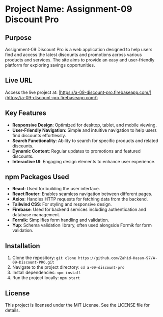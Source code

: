 # Project Name: Assignment-09 Discount Pro

## Purpose

Assignment-09 Discount Pro is a web application designed to help users find and access the latest discounts and promotions across various products and services. The site aims to provide an easy and user-friendly platform for exploring savings opportunities.

## Live URL

Access the live project at: [https://a-09-discount-pro.firebaseapp.com/](https://a-09-discount-pro.firebaseapp.com/)

## Key Features

- **Responsive Design**: Optimized for desktop, tablet, and mobile viewing.
- **User-Friendly Navigation**: Simple and intuitive navigation to help users find discounts effortlessly.
- **Search Functionality**: Ability to search for specific products and related discounts.
- **Dynamic Content**: Regular updates to promotions and featured discounts.
- **Interactive UI**: Engaging design elements to enhance user experience.

## npm Packages Used

- **React**: Used for building the user interface.
- **React Router**: Enables seamless navigation between different pages.
- **Axios**: Handles HTTP requests for fetching data from the backend.
- **Tailwind CSS**: For styling and responsive design.
- **Firebase**: Used for backend services including authentication and database management.
- **Formik**: Simplifies form handling and validation.
- **Yup**: Schema validation library, often used alongside Formik for form validation.

## Installation

1. Clone the repository: `git clone https://github.com/Zahid-Hasan-97/A-09-Discount-PRO.git`
2. Navigate to the project directory: `cd a-09-discount-pro`
3. Install dependencies: `npm install`
4. Run the project locally: `npm start`

## License

This project is licensed under the MIT License. See the LICENSE file for details.
